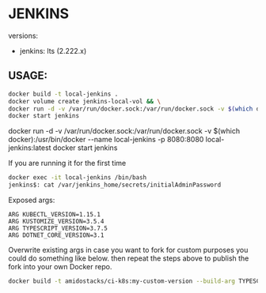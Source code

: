 # JENKINS 





versions:
  - jenkins: lts (2.222.x)

USAGE:
---
```bash
docker build -t local-jenkins .
docker volume create jenkins-local-vol && \
docker run -d -v /var/run/docker.sock:/var/run/docker.sock -v $(which docker):/usr/bin/docker -v jenkins-local-vol:/var/jenkins_home --name local-jenkins -p 8080:8080 local-jenkins:latest
docker start jenkins
```

docker run -d -v /var/run/docker.sock:/var/run/docker.sock -v $(which docker):/usr/bin/docker --name local-jenkins -p 8080:8080 local-jenkins:latest
docker start jenkins

If you are running it for the first time
```bash
docker exec -it local-jenkins /bin/bash
jenkins$: cat /var/jenkins_home/secrets/initialAdminPassword
```

Exposed args:
```
ARG KUBECTL_VERSION=1.15.1
ARG KUSTOMIZE_VERSION=3.5.4
ARG TYPESCRIPT_VERSION=3.7.5
ARG DOTNET_CORE_VERSION=3.1
```

Overwrite existing args in case you want to fork for custom purposes you could do something like below.
then repeat the steps above to publish the fork into your own Docker repo. 
```bash
docker build -t amidostacks/ci-k8s:my-custom-version --build-arg TYPESCRIPT_VERSION=3.8.3 --build-arg KUBECTL_VERSION=1.17.1 .
```
